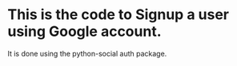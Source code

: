 # This is the code to Signup a user using Google account.
It is done using the python-social auth package.
